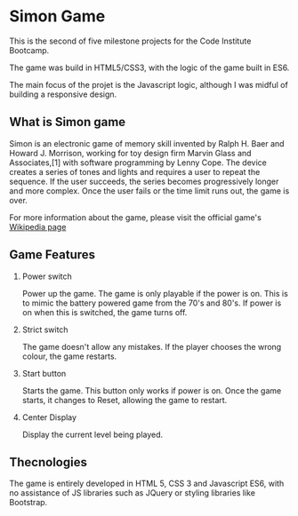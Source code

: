 # Simon Game

This is the second of five milestone projects for the Code Institute Bootcamp.

The game was build in HTML5/CSS3, with the logic of the game built in ES6.

The main focus of the projet is the Javascript logic, although I was midful of building a responsive design.

## What is Simon game

Simon is an electronic game of memory skill invented by Ralph H. Baer and Howard J. Morrison, working for toy design firm Marvin Glass and Associates,[1] with software programming by Lenny Cope. The device creates a series of tones and lights and requires a user to repeat the sequence. If the user succeeds, the series becomes progressively longer and more complex. Once the user fails or the time limit runs out, the game is over.

For more information about the game, please visit the official game's [Wikipedia page](https://en.wikipedia.org/wiki/Simon_(game))

## Game Features

1. Power switch

    Power up the game. The game is only playable if the power is on. This is to mimic the battery powered game from the 70's and 80's. If power is on when this is switched, the game turns off.

2. Strict switch

    The game doesn't allow any mistakes. If the player chooses the wrong colour, the game restarts.

3. Start button

    Starts the game. This button only works if power is on. Once the game starts, it changes to Reset, allowing the game to restart.

4. Center Display

    Display the current level being played.

## Thecnologies

The game is entirely developed in HTML 5, CSS 3 and Javascript ES6, with no assistance of JS libraries such as JQuery or styling libraries like Bootstrap.

